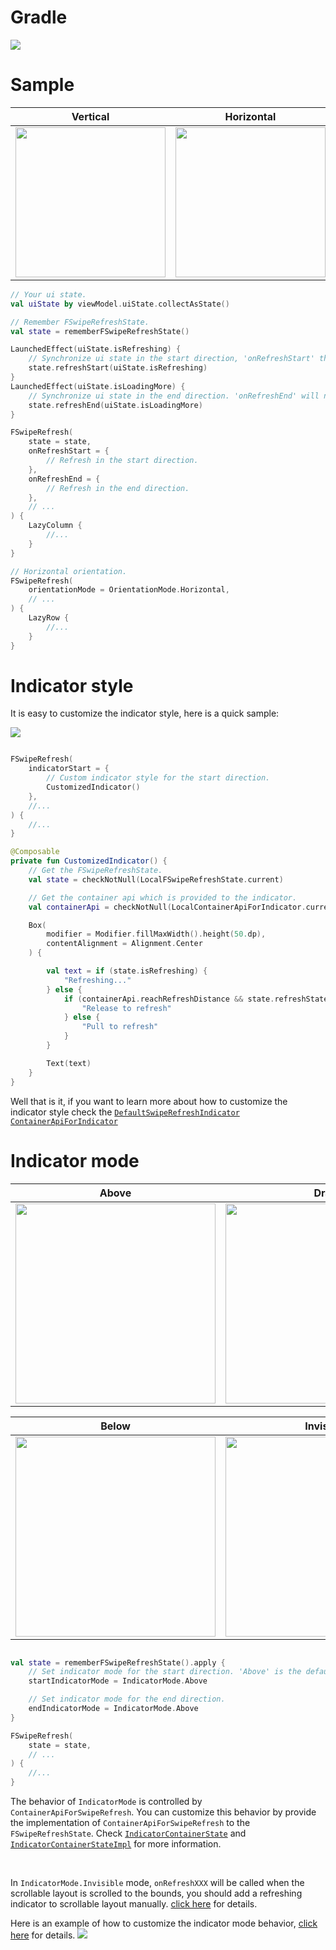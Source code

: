 # Gradle

[![](https://jitpack.io/v/zj565061763/compose-swiperefresh.svg)](https://jitpack.io/#zj565061763/comopse-swiperefresh)

# Sample

|                               Vertical                               |                              Horizontal                              |                           Custom behavior                            |
|:--------------------------------------------------------------------:|:--------------------------------------------------------------------:|:--------------------------------------------------------------------:|
| <img src="https://thumbsnap.com/i/dzmQ8ztV.gif?1112" width="240px"/> | <img src="https://thumbsnap.com/i/mm53qzRT.gif?1112" width="240px"/> | <img src="https://thumbsnap.com/i/z2YcGXim.gif?1112" width="240px"/> |

```kotlin
// Your ui state.
val uiState by viewModel.uiState.collectAsState()

// Remember FSwipeRefreshState.
val state = rememberFSwipeRefreshState()

LaunchedEffect(uiState.isRefreshing) {
    // Synchronize ui state in the start direction, 'onRefreshStart' this will not be called when 'isRefreshing' is true.
    state.refreshStart(uiState.isRefreshing)
}
LaunchedEffect(uiState.isLoadingMore) {
    // Synchronize ui state in the end direction. 'onRefreshEnd' will not be called when 'isLoadingMore' is true.
    state.refreshEnd(uiState.isLoadingMore)
}

FSwipeRefresh(
    state = state,
    onRefreshStart = {
        // Refresh in the start direction.
    },
    onRefreshEnd = {
        // Refresh in the end direction.
    },
    // ...
) {
    LazyColumn {
        //...
    }
}

// Horizontal orientation.
FSwipeRefresh(
    orientationMode = OrientationMode.Horizontal,
    // ...
) {
    LazyRow {
        //...
    }
}
```

# Indicator style

It is easy to customize the indicator style, here is a quick sample:

![](https://thumbsnap.com/i/GBcgB2gr.gif?1112)

```kotlin

FSwipeRefresh(
    indicatorStart = {
        // Custom indicator style for the start direction.
        CustomizedIndicator()
    },
    //...
) {
    //...
}

@Composable
private fun CustomizedIndicator() {
    // Get the FSwipeRefreshState.
    val state = checkNotNull(LocalFSwipeRefreshState.current)

    // Get the container api which is provided to the indicator.
    val containerApi = checkNotNull(LocalContainerApiForIndicator.current)

    Box(
        modifier = Modifier.fillMaxWidth().height(50.dp),
        contentAlignment = Alignment.Center
    ) {

        val text = if (state.isRefreshing) {
            "Refreshing..."
        } else {
            if (containerApi.reachRefreshDistance && state.refreshState == RefreshState.Drag) {
                "Release to refresh"
            } else {
                "Pull to refresh"
            }
        }

        Text(text)
    }
}
```

Well that is it, if you want to learn more about how to customize the indicator style check the
[`DefaultSwipeRefreshIndicator`](https://github.com/zj565061763/compose-swiperefresh/blob/master/lib/src/main/java/com/sd/lib/compose/swiperefresh/indicator/DefaultSwipeRefreshIndicator.kt)
[`ContainerApiForIndicator`](https://github.com/zj565061763/compose-swiperefresh/blob/master/lib/src/main/java/com/sd/lib/compose/swiperefresh/IndicatorContainerState.kt)

# Indicator mode

|                                Above                                 |                                 Drag                                 |
|:--------------------------------------------------------------------:|:--------------------------------------------------------------------:|
| <img src="https://thumbsnap.com/i/oqvD6znE.gif?1112" width="320px"/> | <img src="https://thumbsnap.com/i/dKZ7i7dt.gif?1112" width="320px"/> |

|                                Below                                 |                              Invisible                               |  
|:--------------------------------------------------------------------:|:--------------------------------------------------------------------:|
| <img src="https://thumbsnap.com/i/dmKAyDcX.gif?1112" width="320px"/> | <img src="https://thumbsnap.com/i/MrdmMTgY.gif?1110" width="320px"/> |

```kotlin

val state = rememberFSwipeRefreshState().apply {
    // Set indicator mode for the start direction. 'Above' is the default indicator mode.
    startIndicatorMode = IndicatorMode.Above

    // Set indicator mode for the end direction.
    endIndicatorMode = IndicatorMode.Above
}

FSwipeRefresh(
    state = state,
    // ...
) {
    //...
}

```

The behavior of `IndicatorMode` is controlled by `ContainerApiForSwipeRefresh`. You can customize this behavior by provide the implementation of `ContainerApiForSwipeRefresh` to the `FSwipeRefreshState`. Check
[`IndicatorContainerState`](https://github.com/zj565061763/compose-swiperefresh/blob/master/lib/src/main/java/com/sd/lib/compose/swiperefresh/IndicatorContainerState.kt)
and
[`IndicatorContainerStateImpl`](https://github.com/zj565061763/compose-swiperefresh/blob/master/lib/src/main/java/com/sd/lib/compose/swiperefresh/IndicatorContainerStateImpl.kt)
for more information.

<br>

In `IndicatorMode.Invisible` mode, `onRefreshXXX` will be called when the scrollable layout is scrolled to the bounds, you should add a refreshing indicator to scrollable layout manually.
[click here](https://github.com/zj565061763/compose-swiperefresh/blob/master/app/src/main/java/com/sd/demo/compose_swiperefresh/SampleIndicatorModeActivity.kt)
for details.

Here is an example of how to customize the indicator mode behavior,
[click here](https://github.com/zj565061763/compose-swiperefresh/blob/master/app/src/main/java/com/sd/demo/compose_swiperefresh/SampleCustomModeActivity.kt)
for details.
![](https://thumbsnap.com/i/z2YcGXim.gif?1112)